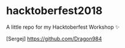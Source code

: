 # hacktoberfest2018
A little repo for my Hacktoberfest Workshop :sparkles:

[Sergej] https://github.com/Dragon984
